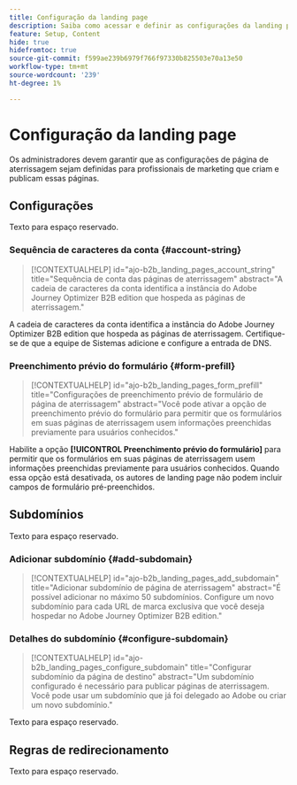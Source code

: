```yaml
---
title: Configuração da landing page
description: Saiba como acessar e definir as configurações da landing page para que sua equipe de marketing possa criar e publicar páginas da Web para dar suporte às campanhas.
feature: Setup, Content
hide: true
hidefromtoc: true
source-git-commit: f599ae239b6979f766f97330b825503e70a13e50
workflow-type: tm+mt
source-wordcount: '239'
ht-degree: 1%

---
```


# Configuração da landing page

Os administradores devem garantir que as configurações de página de aterrissagem sejam definidas para profissionais de marketing que criam e publicam essas páginas.

## Configurações

Texto para espaço reservado.

### Sequência de caracteres da conta {#account-string}

>[!CONTEXTUALHELP]
>id="ajo-b2b_landing_pages_account_string"
>title="Sequência de conta das páginas de aterrissagem"
>abstract="A cadeia de caracteres da conta identifica a instância do Adobe Journey Optimizer B2B edition que hospeda as páginas de aterrissagem."

A cadeia de caracteres da conta identifica a instância do Adobe Journey Optimizer B2B edition que hospeda as páginas de aterrissagem. Certifique-se de que a equipe de Sistemas adicione e configure a entrada de DNS.

### Preenchimento prévio do formulário {#form-prefill}

>[!CONTEXTUALHELP]
>id="ajo-b2b_landing_pages_form_prefill"
>title="Configurações de preenchimento prévio de formulário de página de aterrissagem"
>abstract="Você pode ativar a opção de preenchimento prévio do formulário para permitir que os formulários em suas páginas de aterrissagem usem informações preenchidas previamente para usuários conhecidos."

Habilite a opção **[!UICONTROL Preenchimento prévio do formulário]** para permitir que os formulários em suas páginas de aterrissagem usem informações preenchidas previamente para usuários conhecidos. Quando essa opção está desativada, os autores de landing page não podem incluir campos de formulário pré-preenchidos.

## Subdomínios

Texto para espaço reservado.

### Adicionar subdomínio {#add-subdomain}

>[!CONTEXTUALHELP]
>id="ajo-b2b_landing_pages_add_subdomain"
>title="Adicionar subdomínio de página de aterrissagem"
>abstract="É possível adicionar no máximo 50 subdomínios. Configure um novo subdomínio para cada URL de marca exclusiva que você deseja hospedar no Adobe Journey Optimizer B2B edition."

### Detalhes do subdomínio {#configure-subdomain}

>[!CONTEXTUALHELP]
>id="ajo-b2b_landing_pages_configure_subdomain"
>title="Configurar subdomínio da página de destino"
>abstract="Um subdomínio configurado é necessário para publicar páginas de aterrissagem. Você pode usar um subdomínio que já foi delegado ao Adobe ou criar um novo subdomínio."

Texto para espaço reservado.

## Regras de redirecionamento

Texto para espaço reservado.
